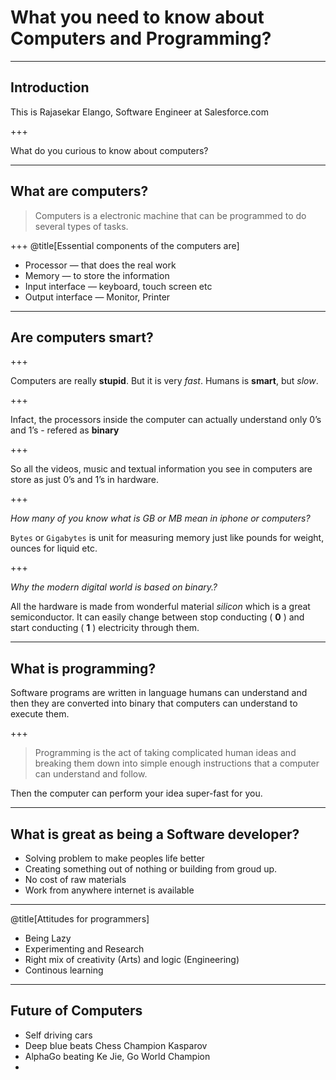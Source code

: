 # What you need to know about Computers and Programming?

---

## Introduction

This is Rajasekar Elango, Software Engineer at Salesforce.com

+++

What do you curious to know about computers?

---
## What are computers?

> Computers is a electronic machine that can be programmed to do several types of tasks.

+++
@title[Essential components of the computers are]

* Processor — that does the real work
* Memory — to store the information
* Input interface — keyboard, touch screen etc
* Output interface — Monitor, Printer

---

## Are computers smart?

+++

Computers are really **stupid**. But it is very *fast*.
Humans is **smart**, but *slow*.

+++

Infact, the processors inside the computer can actually understand only 0’s and 1’s - refered as **binary**

+++

So all the videos, music and textual information you see in computers are store as just 0’s and 1’s in hardware. 

+++

*How many of you know what is GB or MB mean in iphone or computers?* 

`Bytes` or `Gigabytes` is unit for measuring memory just like pounds for weight, ounces for liquid etc.

+++

*Why the modern digital world is based on binary.?* 

All the hardware is made from wonderful material *silicon* which is a great semiconductor. It can easily change between stop conducting ( **0** ) and start conducting ( **1** ) electricity through them.

---

## What is programming?

Software programs are written in language humans can understand and then they are converted into binary that computers can understand to execute them.

+++

>  Programming is the act of taking complicated human ideas and breaking them down into simple enough instructions that a computer can understand and follow.

Then the computer can perform your idea super-fast for you.

---

## What is great as being a Software developer?

* Solving problem to make peoples life better
* Creating something out of nothing or building from groud up.
* No cost of raw materials
* Work from anywhere internet is available

---
@title[Attitudes for programmers]

* Being Lazy
* Experimenting and Research
* Right mix of creativity (Arts) and logic (Engineering)
* Continous learning

---

## Future of Computers

* Self driving cars
* Deep blue beats Chess Champion Kasparov
* AlphaGo beating Ke Jie, Go World Champion
* ​



